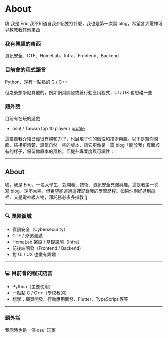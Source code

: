 # About
<!-- This is the demo site for [Fuwari](https://github.com/saicaca/fuwari).

::github{repo="saicaca/fuwari"}

> ### Sources of images used in this site
> - [Unsplash](https://unsplash.com/)
> - [星と少女](https://www.pixiv.net/artworks/108916539) by [Stella](https://www.pixiv.net/users/93273965)
> - [Rabbit - v1.4 Showcase](https://civitai.com/posts/586908) by [Rabbit_YourMajesty](https://civitai.com/user/Rabbit_YourMajesty) -->

嗨 我是 Eric 我不知道自我介紹要打什麼，我也是第一次寫 blog，希望各大電神可以教教我其他東西

### 我有興趣的東西
資訊安全、CTF、HomeLab、Infra、Frontend、Backend

### 目前會的程式語言
Python、還有一點點的 C / C++ 

但之後想學點其他的，例如網頁開發或著行動應用程式，UI / UX 也想碰一些

### 題外話
目前有在玩的遊戲
- osu! / Taiwan top 10 player / [profile](https://osu.ppy.sh/u/e0pwr)


這篇自我介紹已經很有親和力了，也展現了你的個性和技術興趣。以下是幫你潤飾、結構更清楚、語氣自然一些的版本，讓它更像是一篇 blog「關於我」頁面該有的樣子，保留你原本的風格，但提升專業度與可讀性：

---

## About

嗨，我是 Eric，一名大學生，對開發、技術、資訊安全充滿興趣。這是我第一次寫 blog，還不太熟，但希望能透過這裡記錄我的學習歷程。如果你剛好逛到這裡、又是電神級人物，拜託務必多多指教 🙏

---

### 🔍 興趣領域

* 資訊安全（Cybersecurity）
* CTF / 滲透測試
* HomeLab 架設 / 基礎設施（Infra）
* 前後端開發（Frontend / Backend）
* 對 UI / UX 也蠻有興趣！

---

### 💻 目前會的程式語言

* Python（主要使用）
* 一點點 C / C++（學校教的）
* 想學：網頁開發、行動應用開發、Flutter、TypeScript 等等

---

### 題外話

我同時也是一個 osu! 玩家
